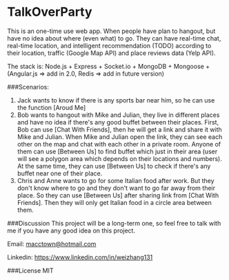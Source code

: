 # TalkOverParty
This is an one-time use web app. When people have plan to hangout, but have no idea about where (even what) to go. They can have real-time chat, real-time location, and intelligent recommendation (TODO) according to their location, traffic (Google Map API) and place reviews data (Yelp API).

The stack is: Node.js + Express + Socket.io + MongoDB + Mongoose + (Angular.js => add in 2.0, Redis => add in future version)

###Scenarios:
  1. Jack wants to know if there is any sports bar near him, so he can use the function [Aroud Me]
  2. Bob wants to hangout with Mike and Julian, they live in different places and have no idea if there's any good buffet between their places. First, Bob can use [Chat With Friends], then he will get a link and share it with Mike and Julian. When Mike and Julian open the link, they can see each other on the map and chat with each other in a private room. Anyone of them can use [Between Us] to find buffet which just in their area (user will see a polygon area which depends on their locations and numbers). At the same time, they can use [Between Us] to check if there's any buffet near one of their place.
  3. Chris and Anne wants to go for some Italian food after work. But they don't know where to go and they don't want to go far away from their place. So they can use [Between Us] after sharing link from [Chat With Friends]. Then they will only get Italian food in a circle area between them.

###Discussion
This project will be a long-term one, so feel free to talk with me if you have any good idea on this project. 

Email: macctown@hotmail.com

Linkedin: https://www.linkedin.com/in/weizhang131

###License
MIT
